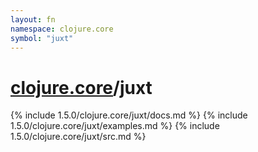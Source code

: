 ```yaml
---
layout: fn
namespace: clojure.core
symbol: "juxt"
---
```


# [clojure.core](../)/juxt

{% include 1.5.0/clojure.core/juxt/docs.md %}
{% include 1.5.0/clojure.core/juxt/examples.md %}
{% include 1.5.0/clojure.core/juxt/src.md %}


